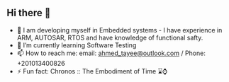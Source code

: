 ## Hi there 👋
- 🔭 I am developing myself in Embedded systems - I have experience in ARM, AUTOSAR, RTOS and have knowledge of functional safty.
- 🌱 I’m currently learning Software Testing
- 📫 How to reach me: email: ahmed_tayee@outlook.com / Phone: +201013400826
- ⚡ Fun fact: Chronos :: The Embodiment of Time ⌛⌚ 
